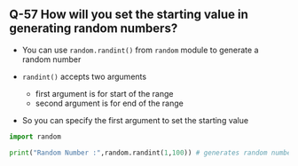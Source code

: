 ## Q-57 How will you set the starting value in generating random numbers?

- You can use `random.randint()` from `random` module to generate a random number

- `randint()` accepts two arguments
   - first argument is for start of the range
   - second argument is for end of the range

- So you can specify the first argument to set the starting value

```python
import random

print("Random Number :",random.randint(1,100)) # generates random number between 1 to 100
```